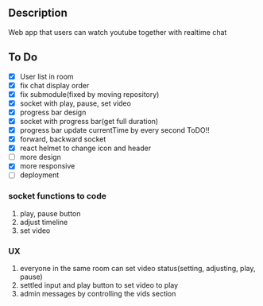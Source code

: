 ## Description

Web app that users can watch youtube together with realtime chat

## To Do

- [x] User list in room
- [x] fix chat display order
- [x] fix submodule(fixed by moving repository)
- [x] socket with play, pause, set video
- [x] progress bar design
- [x] socket with progress bar(get full duration)
- [x] progress bar update currentTime by every second ToDO!!
- [x] forward, backward socket
- [x] react helmet to change icon and header
- [ ] more design
- [x] more responsive
- [ ] deployment

### socket functions to code

1. play, pause button
2. adjust timeline
3. set video

### UX

1. everyone in the same room can set video status(setting, adjusting, play, pause)
2. settled input and play button to set video to play
3. admin messages by controlling the vids section
